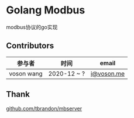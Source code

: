 # Golang Modbus

modbus协议的go实现

## Contributors

| 参与者     | 时间   | email      |
| ---------- | ------ | ---------- |
| voson wang | 2020-12 ~ ? | i@voson.me|

## Thank
[github.com/tbrandon/mbserver](https://github.com/tbrandon/mbserver)